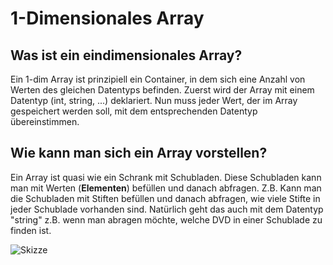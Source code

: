 # 1-Dimensionales Array

## Was ist ein **eindimensionales Array**?
Ein 1-dim Array ist prinzipiell ein Container, in dem sich eine Anzahl von Werten des gleichen Datentyps befinden.
Zuerst wird der Array mit einem Datentyp (int, string, ...) deklariert. Nun muss jeder Wert, der im Array gespeichert werden soll, mit dem entsprechenden Datentyp übereinstimmen.

## Wie kann man sich ein Array vorstellen?
Ein Array ist quasi wie ein Schrank mit Schubladen. Diese Schubladen kann man mit Werten (__Elementen__) befüllen und danach abfragen. Z.B. Kann man die Schubladen mit Stiften befüllen und danach abfragen, wie viele Stifte in jeder Schublade vorhanden sind. Natürlich geht das auch mit dem Datentyp "string" z.B. wenn man abragen möchte, welche DVD in einer Schublade zu finden ist.

![Skizze](https://user-images.githubusercontent.com/114598279/201710660-0dc7c394-d965-44f0-ba65-8d3154112809.jpg)
